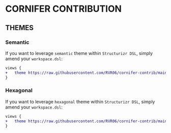 # CORNIFER CONTRIBUTION

## THEMES

### Semantic

If you want to leverage `semantic` theme within `Structurizr DSL`, simply amend your `workspace.dsl`:

```diff
views {
+   theme https://raw.githubusercontent.com/RVR06/cornifer-contrib/main/themes/semantic/theme.json
}
```

### Hexagonal

If you want to leverage `hexagonal` theme within `Structurizr DSL`, simply amend your `workspace.dsl`:

```diff
views {
+   theme https://raw.githubusercontent.com/RVR06/cornifer-contrib/main/themes/hexagonal/theme.json
}